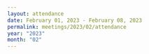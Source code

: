 ```yaml
---
layout: attendance
date: February 01, 2023 - February 08, 2023
permalink: meetings/2023/02/attendance
year: "2023"
month: "02"
---
```


